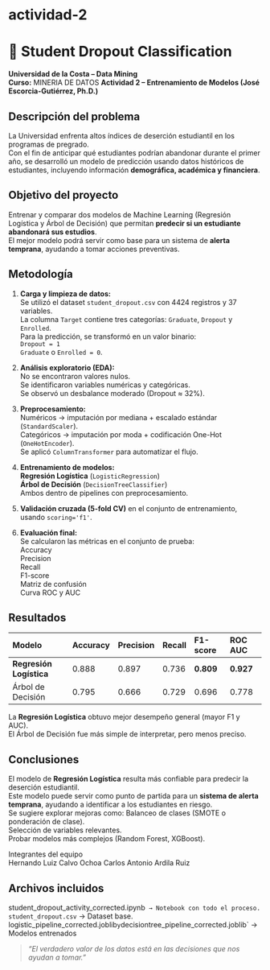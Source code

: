 # actividad-2
# 🧠 Student Dropout Classification  
**Universidad de la Costa – Data Mining**  
**Curso:** MINERIA DE DATOS 
**Actividad 2 – Entrenamiento de Modelos (José Escorcia-Gutiérrez, Ph.D.)**  

## Descripción del problema  
La Universidad enfrenta altos índices de deserción estudiantil en los programas de pregrado.  
Con el fin de anticipar qué estudiantes podrían abandonar durante el primer año, se desarrolló un modelo de predicción usando datos históricos de estudiantes, incluyendo información **demográfica, académica y financiera**.  

## Objetivo del proyecto  
Entrenar y comparar dos modelos de Machine Learning (Regresión Logística y Árbol de Decisión) que permitan **predecir si un estudiante abandonará sus estudios**.  
El mejor modelo podrá servir como base para un sistema de **alerta temprana**, ayudando a tomar acciones preventivas.  

## Metodología  

1. **Carga y limpieza de datos:**  
   Se utilizó el dataset `student_dropout.csv` con 4424 registros y 37 variables.  
   La columna `Target` contiene tres categorías: `Graduate`, `Dropout` y `Enrolled`.  
   Para la predicción, se transformó en un valor binario:  
    `Dropout = 1`  
    `Graduate` o `Enrolled = 0`.

2. **Análisis exploratorio (EDA):**  
    No se encontraron valores nulos.  
    Se identificaron variables numéricas y categóricas.  
    Se observó un desbalance moderado (Dropout ≈ 32%).  

3. **Preprocesamiento:**  
    Numéricos → imputación por mediana + escalado estándar (`StandardScaler`).  
    Categóricos → imputación por moda + codificación One-Hot (`OneHotEncoder`).  
    Se aplicó `ColumnTransformer` para automatizar el flujo.  

4. **Entrenamiento de modelos:**  
    **Regresión Logística** (`LogisticRegression`)  
    **Árbol de Decisión** (`DecisionTreeClassifier`)  
   Ambos dentro de pipelines con preprocesamiento.  

5. **Validación cruzada (5-fold CV)** en el conjunto de entrenamiento, usando `scoring='f1'`.  

6. **Evaluación final:**  
   Se calcularon las métricas en el conjunto de prueba:  
   Accuracy  
   Precision  
   Recall  
   F1-score  
   Matriz de confusión  
   Curva ROC y AUC  

## Resultados  

| Modelo | Accuracy | Precision | Recall | F1-score | ROC AUC |
|:-------|:----------|:-----------|:--------|:----------|:---------|
| **Regresión Logística** | 0.888 | 0.897 | 0.736 | **0.809** | **0.927** |
| Árbol de Decisión | 0.795 | 0.666 | 0.729 | 0.696 | 0.778 |

 La **Regresión Logística** obtuvo mejor desempeño general (mayor F1 y AUC).  
 El Árbol de Decisión fue más simple de interpretar, pero menos preciso.  

## Conclusiones  
El modelo de **Regresión Logística** resulta más confiable para predecir la deserción estudiantil.  
Este modelo puede servir como punto de partida para un **sistema de alerta temprana**, ayudando a identificar a los estudiantes en riesgo.  
Se sugiere explorar mejoras como:
   Balanceo de clases (SMOTE o ponderación de clase).  
   Selección de variables relevantes.  
   Probar modelos más complejos (Random Forest, XGBoost).  

 Integrantes del equipo  
Hernando Luiz Calvo Ochoa
Carlos Antonio Ardila Ruiz 

## Archivos incluidos  
student_dropout_activity_corrected.ipynb` → Notebook con todo el proceso.  
student_dropout.csv` → Dataset base.  
logistic_pipeline_corrected.joblib` y `decisiontree_pipeline_corrected.joblib` → Modelos entrenados 


> *“El verdadero valor de los datos está en las decisiones que nos ayudan a tomar.”*  
